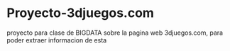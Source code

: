 # Proyecto-3djuegos.com
proyecto para clase de BIGDATA sobre la pagina web 3djuegos.com, para poder extraer informacion de esta
